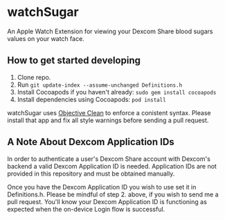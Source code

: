 # watchSugar

An Apple Watch Extension for viewing your Dexcom Share blood sugars values on your watch face.

## How to get started developing

1. Clone repo.
2. Run ```git update-index --assume-unchanged Definitions.h```
3. Install Cocoapods if you haven't already: ```sudo gem install cocoapods```
4. Install dependencies using Cocoapods: ```pod install```

watchSugar uses [Objective Clean](http://objclean.com/) to enforce a conistent syntax. Please install that app and fix all style warnings before sending a pull request.

## A Note About Dexcom Application IDs

In order to authenticate a user's Dexcom Share account with Dexcom's backend a valid Dexcom Application ID is needed. Application IDs are not provided in this repository and must be obtained manually.

Once you have the Dexcom Application ID you wish to use set it in Definitions.h. Please be mindful of step 2. above, if you wish to send me a pull request. You'll know your Dexcom Application ID is functioning as expected when the on-device Login flow is successful.

